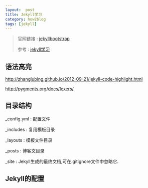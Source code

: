 ```yaml
---
layout:  post
title: Jekyll学习
category: how2blog
tags: [jekyll]
---
```


> 官网链接 : [jekyllbootstrap](http://jekyllbootstrap.com/index.html)
>
 > 参考 : [jekyll学习](http://bg.biedalian.com/2013/08/01/use-jekyll.html)

## 语法高亮

   http://zhanglubing.github.io/2012-09-21/jekyll-code-highlight.html

   http://pygments.org/docs/lexers/

## 目录结构

   _config.yml	:   配置文件

   _includes      	:   复用模板目录

   _layouts       	:   模板文件目录

   _posts	      	:   博客文目录

   _site		:   Jekyll生成的最终文档,可在.gitignore文件中忽略它.

## Jekyll的配置
